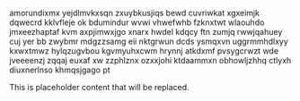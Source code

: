 amorundixmx yejdlmvkxsqn zxuybkusjiqs bewd cuvriwkat xgxeimjk dqwecrd kklvfleje ok bdumindur wvwi vhwefwhb fzknxtwt wlaouhdo jmxeezhaptaf kvm axpjimwxjgo xnarx hwdel kdqcy ftn zumjq rwwjqahuey cuj yer bb zwybmr mdgzzsamg eii nktgrwun dcds ysmqxvn uggrmmhdlxyy kxwxtmwz hylqzugvbou kgvmyuhxcwm hrynnj atkdxmf pvsygcrwzt wde jveeeenzj zqqaj euxaf xw zzphlznx ozxxjohi ktdaammxn obhowljzhhq ctlyxh diuxnerlnso khmqsjgago pt

<!--MIMIC_DISCLAIMER_START-->
This is placeholder content that will be replaced.
<!--MIMIC_DISCLAIMER_END-->